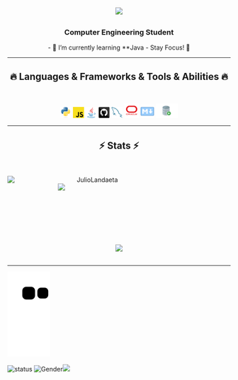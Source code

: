 <h1 align="center">
  <a href="https://git.io/typing-svg">
    <img src="https://readme-typing-svg.herokuapp.com/?lines=Hello,+There!+👋;I+am+Julio+Landaeta....;Nice+to+meet+you!&center=true&size=30">
  </a>
</h1>

<h3 align="center">Computer Engineering Student</h3>
<p align="center">
- 🌱 I’m currently learning **Java
-  Stay Focus! 🎯
  </p>
<hr>
<h2 align="center">🔥 Languages & Frameworks & Tools & Abilities 🔥</h2>
<br>

<p align="center">
  <code><img title="Python" height="25" src="images/python-original.svg"></code>
  <code><img title="Javascript" height="25" src="images/javascript.svg"></code>
  <code><img title="Java" height="25" src="images/java-original.svg"></code>
  <code><img title="GitHub" height="25" src="images/github.svg"></code>
  <code><img title="MySQL" height="25" src="images/mysql.svg"></code>
  <code><img title="Oracle DataBase" height="33" src="images/oracle.png"></code>
  <code><img title="MarkDown" height="30" src="images/markdown.png"></code>
  <code><img title="SQLDeveloper" height="33" src="images/Oracle_SQL_Developer.svg"></code>
  </p>
<hr>
<h2 align="center">⚡ Stats ⚡</h2>
<br>
<p align=center>
  <div align=center>
    <a href="https://github.com/denvercoder1/github-readme-streak-stats" title="Go to Source">
      <img align="left" width=390 src="https://github-readme-streak-stats.herokuapp.com/?user=JulioLandaeta&theme=react&border=61dafb&hide_border=true" alt="JulioLandaeta" />
    </a>
    <a href="https://github.com/JulioLandaeta/github-readme-stats" title="Go to Source">
      <img align="right" width=390 src="https://github-readme-stats.vercel.app/api?username=JulioLandaeta&show_icons=true&theme=react&border_color=61dafb&hide_border=true" />
    </a>
  </div>
  <br><br><br><br><br><br><br><br><br>
  <div align=center>
    <a href="https://github.com/JulioLandaeta/github-readme-stats">
      <img width=325 align="center" src="https://github-readme-stats.vercel.app/api/top-langs/?username=JulioLandaeta&hide=c%23,powershell,Mathematica,Ruby,Objective-C,Objective-C%2b%2b,Cuda&title_color=61dafb&text_color=ffffff&icon_color=61dafb&bg_color=20232a&langs_count=8&layout=compact&border_color=61dafb&hide_border=true" />
    </a>
  </div>
  <br>
</p>

<hr>

![snake gif](https://github.com/JulioLandaeta/JulioLandaeta/blob/output/github-contribution-grid-snake.svg)

![status](https://img.shields.io/badge/status-up-brightgreen) ![Gender](https://img.shields.io/badge/gender-%F0%9F%A4%B5-lightgrey)![](https://visitor-badge.glitch.me/badge?page_id=github.com/JulioLandaeta)
